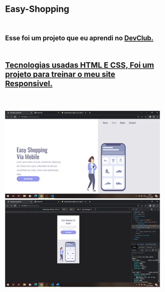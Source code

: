 <h1>Easy-Shopping</h1>
<br>
<h2> Esse foi um projeto que eu aprendi no <a href="https://rodolfomori.com.br/devclub">DevClub.</a</h2>
<br>
<br>
  <h3> Tecnologias usadas HTML E CSS, Foi um projeto para treinar o meu site Responsivel.</h3>
    <br>
    <br>
  
  
  
  <img src="https://github.com/gabrielbarbosa94/Easy-Shopping/blob/master/Imagem1.png?raw=true" />
  <br>
  <img src="https://github.com/gabrielbarbosa94/Easy-Shopping/blob/master/Imagem2.png?raw=true" />

